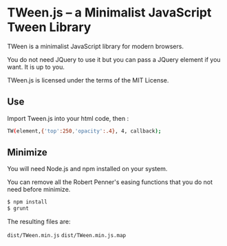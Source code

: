 # TWeen.js – a Minimalist JavaScript Tween Library

TWeen is a minimalist JavaScript library for modern browsers. 

You do not need JQuery to use it but you can pass a JQuery element if you want. It is up to you.

TWeen.js is licensed under the terms of the MIT License.

## Use

Import Tween.js into your html code, then :

~~~ sh
TW(element,{'top':250,'opacity':.4}, 4, callback);
~~~


## Minimize

You will need Node.js and npm installed on your system.

You can remove all the Robert Penner's easing functions that you do not need before minimize.

~~~ sh
$ npm install
$ grunt
~~~

The resulting files are:

 `dist/TWeen.min.js`
 `dist/TWeen.min.js.map`